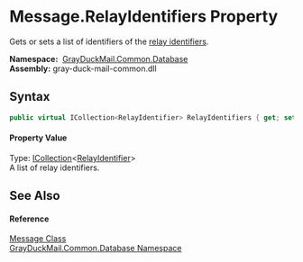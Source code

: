 Message.RelayIdentifiers Property
=================================
Gets or sets a list of identifiers of the [relay identifiers][1].

  **Namespace:**  [GrayDuckMail.Common.Database][2]  
  **Assembly:** gray-duck-mail-common.dll

Syntax
------

```csharp
public virtual ICollection<RelayIdentifier> RelayIdentifiers { get; set; }
```

#### Property Value
Type: [ICollection][3]&lt;[RelayIdentifier][1]>  
 A list of relay identifiers. 

See Also
--------

#### Reference
[Message Class][4]  
[GrayDuckMail.Common.Database Namespace][2]  

[1]: ../RelayIdentifier/README.md
[2]: ../README.md
[3]: https://docs.microsoft.com/dotnet/api/system.collections.generic.icollection-1
[4]: README.md